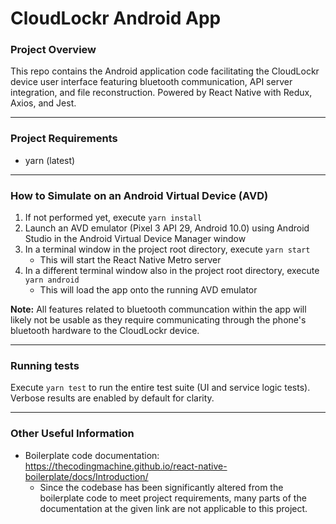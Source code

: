# CloudLockr Android App
### Project Overview
This repo contains the Android application code facilitating the CloudLockr device user interface featuring bluetooth communication, API server integration, and file reconstruction. Powered by React Native with Redux, Axios, and Jest.

---

### Project Requirements
- yarn (latest)

--- 

### How to Simulate on an Android Virtual Device (AVD)
1. If not performed yet, execute `yarn install`
2. Launch an AVD emulator (Pixel 3 API 29, Android 10.0) using Android Studio in the Android Virtual Device Manager window
3. In a terminal window in the project root directory, execute `yarn start`
    - This will start the React Native Metro server
4. In a different terminal window also in the project root directory, execute `yarn android`
    - This will load the app onto the running AVD emulator

**Note:** All features related to bluetooth communcation within the app will likely not be usable as they require communicating through the phone's bluetooth hardware to the CloudLockr device.

---

### Running tests

Execute `yarn test` to run the entire test suite (UI and service logic tests). Verbose results are enabled by default for clarity.

---

### Other Useful Information
- Boilerplate code documentation: https://thecodingmachine.github.io/react-native-boilerplate/docs/Introduction/
    - Since the codebase has been significantly altered from the boilerplate code to meet project requirements, many parts of the documentation at the given link are not applicable to this project.
